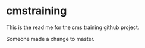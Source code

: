 # cmstraining

This is the read me for the cms training github project.

Someone made a change to master.
